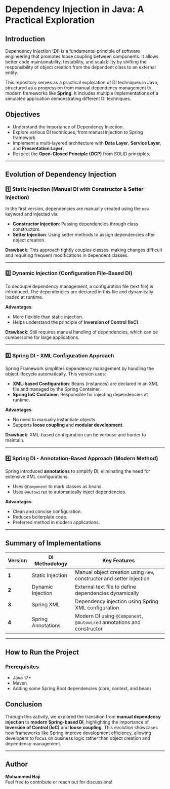 # Dependency Injection in Java: A Practical Exploration

## Introduction

Dependency Injection (DI) is a fundamental principle of software engineering that promotes loose coupling between components. It allows better code maintainability, testability, and scalability by shifting the responsibility of object creation from the dependent class to an external entity.

This repository serves as a practical exploration of DI techniques in Java, structured as a progression from manual dependency management to modern frameworks like **Spring**. It includes multiple implementations of a simulated application demonstrating different DI techniques.

## Objectives

- Understand the importance of Dependency Injection.
- Explore various DI techniques, from manual injection to Spring framework.
- Implement a multi-layered architecture with **Data Layer**, **Service Layer**, and **Presentation Layer**.
- Respect the **Open-Closed Principle (OCP)** from SOLID principles.

---

## Evolution of Dependency Injection

### 1️⃣ **Static Injection (Manual DI with Constructor & Setter Injection)**
In the first version, dependencies are manually created using the `new` keyword and injected via:
- **Constructor Injection**: Passing dependencies through class constructors.
- **Setter Injection**: Using setter methods to assign dependencies after object creation.

**Drawback**: This approach tightly couples classes, making changes difficult and requiring frequent modifications in dependent classes.

---

### 2️⃣ **Dynamic Injection (Configuration File-Based DI)**
To decouple dependency management, a configuration file (text file) is introduced. The dependencies are declared in this file and dynamically loaded at runtime.

**Advantages**:
- More flexible than static injection.
- Helps understand the principle of **Inversion of Control (IoC)**.

**Drawback**: Still requires manual handling of dependencies, which can be cumbersome for large applications.

---

### 3️⃣ **Spring DI - XML Configuration Approach**
Spring Framework simplifies dependency management by handling the object lifecycle automatically. This version uses:
- **XML-based Configuration**: Beans (instances) are declared in an XML file and managed by the Spring Container.
- **Spring IoC Container**: Responsible for injecting dependencies at runtime.

**Advantages**:
- No need to manually instantiate objects.
- Supports **loose coupling** and **modular development**.

**Drawback**: XML-based configuration can be verbose and harder to maintain.

---

### 4️⃣ **Spring DI - Annotation-Based Approach (Modern Method)**
Spring introduced **annotations** to simplify DI, eliminating the need for extensive XML configurations.
- Uses `@Component` to mark classes as beans.
- Uses `@Autowired` to automatically inject dependencies.

**Advantages**:
- Clean and concise configuration.
- Reduces boilerplate code.
- Preferred method in modern applications.

---

## Summary of Implementations

| Version | DI Methodology | Key Features |
|---------|--------------|--------------|
| **1** | Static Injection | Manual object creation using `new`, constructor and setter injection |
| **2** | Dynamic Injection | External text file to define dependencies dynamically |
| **3** | Spring XML | Dependency injection using Spring XML configuration |
| **4** | Spring Annotations | Modern DI using `@Component`, `@Autowired` annotations and constructor|

---

## How to Run the Project

### Prerequisites
- Java 17+
- Maven 
- Adding some Spring Boot dependencies (core, context, and bean)

## Conclusion

Through this activity, we explored the transition from **manual dependency injection** to **modern Spring-based DI**, highlighting the importance of **Inversion of Control (IoC)** and **loose coupling**. This evolution showcases how frameworks like Spring improve development efficiency, allowing developers to focus on business logic rather than object creation and dependency management.

---

## Author
**Mohammed Haji**  
Feel free to contribute or reach out for discussions!

